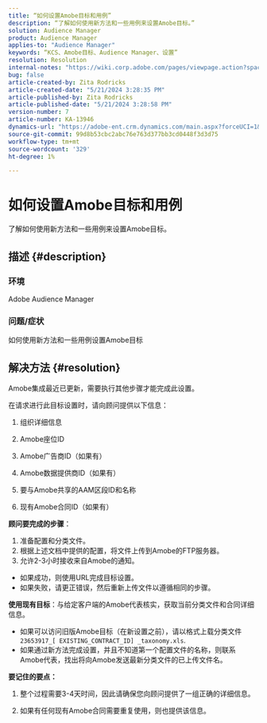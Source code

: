 ```yaml
---
title: “如何设置Amobe目标和用例”
description: “了解如何使用新方法和一些用例来设置Amobe目标。”
solution: Audience Manager
product: Audience Manager
applies-to: "Audience Manager"
keywords: “KCS、Amobe目标、Audience Manager、设置”
resolution: Resolution
internal-notes: "https://wiki.corp.adobe.com/pages/viewpage.action?spaceKey=MCPI&title=Turn+Amobee+-+AAM+Destination"
bug: false
article-created-by: Zita Rodricks
article-created-date: "5/21/2024 3:28:35 PM"
article-published-by: Zita Rodricks
article-published-date: "5/21/2024 3:28:58 PM"
version-number: 7
article-number: KA-13946
dynamics-url: "https://adobe-ent.crm.dynamics.com/main.aspx?forceUCI=1&pagetype=entityrecord&etn=knowledgearticle&id=c57a1cc9-8617-ef11-9f89-6045bd06eea5"
source-git-commit: 99d8b53cbc2abc76e763d377bb3cd0448f3d3d75
workflow-type: tm+mt
source-wordcount: '329'
ht-degree: 1%

---
```


# 如何设置Amobe目标和用例


了解如何使用新方法和一些用例来设置Amobe目标。

## 描述 {#description}


### 环境

Adobe Audience Manager

### 问题/症状

如何使用新方法和一些用例设置Amobe目标


## 解决方法 {#resolution}


Amobe集成最近已更新，需要执行其他步骤才能完成此设置。

在请求进行此目标设置时，请向顾问提供以下信息：

1. 组织详细信息

2. Amobe座位ID

3. Amobe广告商ID（如果有）

4. Amobe数据提供商ID（如果有）

5. 要与Amobe共享的AAM区段ID和名称

6. 现有Amobe合同ID（如果有）

<b>顾问要完成的步骤</b>：

1. 准备配置和分类文件。
2. 根据上述文档中提供的配置，将文件上传到Amobe的FTP服务器。
3. 允许2-3小时接收来自Amobe的通知。


- 如果成功，则使用URL完成目标设置。
- 如果失败，请更正错误，然后重新上传文件以遵循相同的步骤。


<b>使用现有目标</b>：与给定客户端的Amobe代表核实，获取当前分类文件和合同详细信息。

- 如果可以访问旧版Amobe目标（在新设置之前），请以格式上载分类文件 `23653917_[ EXISTING_CONTRACT_ID] _taxonomy.xls`.
- 如果通过新方法完成设置，并且不知道第一个配置文件的名称，则联系Amobe代表，找出将向Amobe发送最新分类文件的已上传文件名。


<b>要记住的要点：</b>

1. 整个过程需要3-4天时间，因此请确保您向顾问提供了一组正确的详细信息。

2. 如果有任何现有Amobe合同需要重复使用，则也提供该信息。
